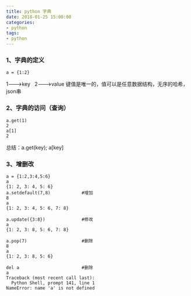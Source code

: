 ```yaml
---
title: python 字典
date: 2018-01-25 15:00:00
categories:
- python
tags:
- python
---
```


### 1、字典的定义  
```a = {1:2}```  
  
1--->key   2--->value   键值是唯一的，值可以是任意数据结构，无序的哈希，json串  

### 2、字典的访问（查询）
```
a.get(1)
2
a[1]
2 
```
总结：a.get(key); a[key]

### 3、增删改
```
a = {1:2,3:4,5:6}
a
{1: 2, 3: 4, 5: 6}
a.setdefault(7,8)            #增加
8   
a
{1: 2, 3: 4, 5: 6, 7: 8}

a.update({3:8})              #修改
a
{1: 2, 3: 8, 5: 6, 7: 8}

a.pop(7)                     #删除
8
a
{1: 2, 3: 8, 5: 6}

del a                        #删除
a
Traceback (most recent call last):
  Python Shell, prompt 141, line 1
NameError: name 'a' is not defined
```
